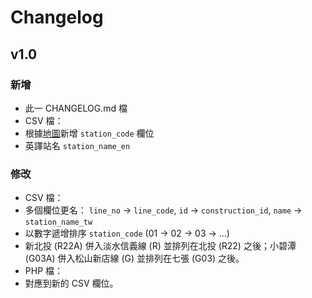 # Changelog

## v1.0

### 新增
- 此一 CHANGELOG.md 檔
- CSV 檔：
 - 根據[地圖](http://www.metro.taipei/public/Attachment/641115315528.jpg)新增 `station_code` 欄位
 - 英譯站名 `station_name_en`
 
### 修改
- CSV 檔：
 - 多個欄位更名： `line_no` -> `line_code`, `id` -> `construction_id`, `name` -> `station_name_tw`
 - 以數字遞增排序 `station_code` (01 -> 02 -> 03 -> ...)
 - 新北投 (R22A) 併入淡水信義線 (R) 並排列在北投 (R22) 之後；小碧潭 (G03A) 併入松山新店線 (G) 並排列在七張 (G03) 之後。
- PHP 檔：
 - 對應到新的 CSV 欄位。
